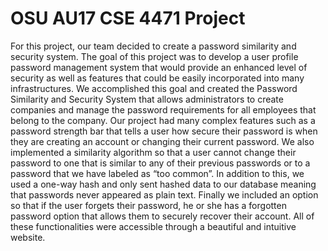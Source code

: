 # OSU AU17 CSE 4471 Project

For this project, our team decided to create a password similarity and security system. The goal
of this project was to develop a user profile password management system that would provide an
enhanced level of security as well as features that could be easily incorporated into many infrastructures.
We accomplished this goal and created the Password Similarity and Security System that allows
administrators to create companies and manage the password requirements for all employees that
belong to the company. Our project had many complex features such as a password strength bar that
tells a user how secure their password is when they are creating an account or changing their current
password. We also implemented a similarity algorithm so that a user cannot change their password to
one that is similar to any of their previous passwords or to a password that we have labeled as “too
common”. In addition to this, we used a one-way hash and only sent hashed data to our database
meaning that passwords never appeared as plain text. Finally we included an option so that if the user
forgets their password, he or she has a forgotten password option that allows them to securely recover
their account. All of these functionalities were accessible through a beautiful and intuitive website.
